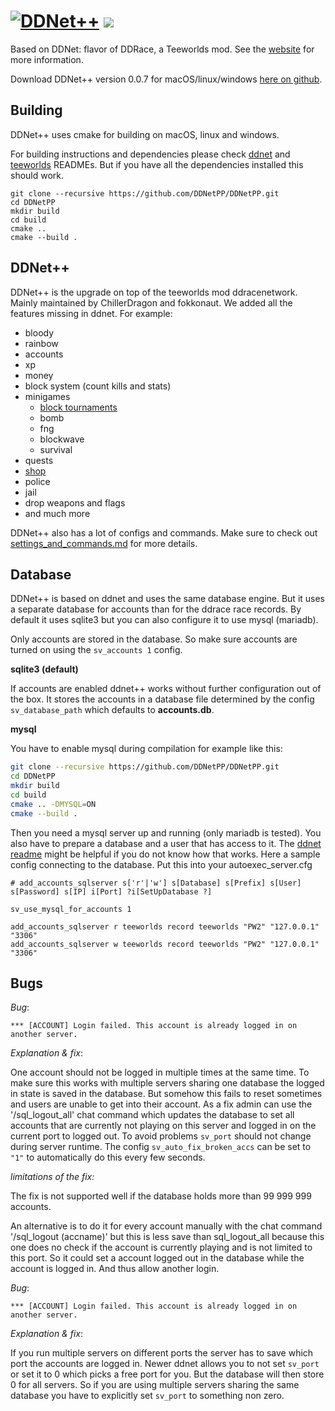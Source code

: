 [![DDNet++](./data/ddnetpp.svg)](./data/ddnetpp.svg)
[![](https://github.com/DDNetPP/DDNetPP/workflows/Build/badge.svg)](https://github.com/DDNetPP/DDNetPP/actions?query=workflow%3ABuild+event%3Apush+branch%3Amaster)
================================

Based on DDNet: flavor of DDRace, a Teeworlds mod. See the [website](http://ddnet.tw) for more information.

Download DDNet++ version 0.0.7 for macOS/linux/windows [here on github](https://github.com/DDNetPP/DDNetPP/releases/tag/v.0.0.7).

Building
--------

DDNet++ uses cmake for building on macOS, linux and windows.

For building instructions and dependencies please check [ddnet](https://github.com/ddnet/ddnet/blob/master/README.md) and [teeworlds](https://github.com/teeworlds/teeworlds/blob/master/readme.md) READMEs.
But if you have all the dependencies installed this should work.

```
git clone --recursive https://github.com/DDNetPP/DDNetPP.git
cd DDNetPP
mkdir build
cd build
cmake ..
cmake --build .
```

DDNet++
--------

DDNet++ is the upgrade on top of the teeworlds mod ddracenetwork.
Mainly maintained by ChillerDragon and fokkonaut.
We added all the features missing in ddnet. For example:
- bloody
- rainbow
- accounts
- xp
- money
- block system (count kills and stats)
- minigames
  + [block tournaments](./docs/block_tournaments.md)
  + bomb
  + fng
  + blockwave
  + survival
- quests
- [shop](./docs/shop.md)
- police
- jail
- drop weapons and flags
- and much more

DDNet++ also has a lot of configs and commands. Make sure to check out [settings_and_commands.md](./docs/settings_and_commands.md) for more details.

Database
--------

DDNet++ is based on ddnet and uses the same database engine. But it uses a separate database for accounts than
for the ddrace race records. By default it uses sqlite3 but you can also configure it to use mysql (mariadb).


Only accounts are stored in the database. So make sure accounts are turned on using the ``sv_accounts 1`` config.

**sqlite3 (default)**

If accounts are enabled ddnet++ works without further configuration out of the box.
It stores the accounts in a database file determined by the config ``sv_database_path``
which defaults to **accounts.db**.

**mysql**

You have to enable mysql during compilation for example like this:

```sh
git clone --recursive https://github.com/DDNetPP/DDNetPP.git
cd DDNetPP
mkdir build
cd build
cmake .. -DMYSQL=ON
cmake --build .
```

Then you need a mysql server up and running (only mariadb is tested).
You also have to prepare a database and a user that has access to it. The [ddnet readme](https://github.com/ddnet/ddnet?tab=readme-ov-file#importing-the-official-ddnet-database) might be helpful if you do not know how that works.
Here a sample config connecting to the database. Put this into your autoexec_server.cfg

```
# add_accounts_sqlserver s['r'|'w'] s[Database] s[Prefix] s[User] s[Password] s[IP] i[Port] ?i[SetUpDatabase ?]

sv_use_mysql_for_accounts 1

add_accounts_sqlserver r teeworlds record teeworlds "PW2" "127.0.0.1" "3306"
add_accounts_sqlserver w teeworlds record teeworlds "PW2" "127.0.0.1" "3306"
```

Bugs
----

*Bug*:
```
*** [ACCOUNT] Login failed. This account is already logged in on another server.
```

*Explanation & fix*:


One account should not be logged in multiple times at the same time. To make sure this works with multiple servers sharing one database the logged in state is saved in the database. But somehow this fails to reset sometimes and users are unable to get into their account.
As a fix admin can use the '/sql_logout_all' chat command which updates the database to set all accounts that are currently not playing on this server and logged in on the current port to logged out. To avoid problems ``sv_port`` should not change during server runtime. The config ``sv_auto_fix_broken_accs`` can be set to ``"1"`` to automatically do this every few seconds.

*limitations of the fix:*

The fix is not supported well if the database holds more than 99 999 999 accounts.

An alternative is to do it for every account manually with the chat command '/sql_logout (accname)' but this is less save than sql_logout_all because this one does no check if the account is currently playing and is not limited to this port. So it could set a account logged out in the database while the account is logged in. And thus allow another login.

*Bug*:
```
*** [ACCOUNT] Login failed. This account is already logged in on another server.
```

*Explanation & fix*:

If you run multiple servers on different ports the server has to save which port the accounts are logged in. Newer ddnet allows you to not set ``sv_port`` or set it to 0 which picks a free port for you. But the database will then store 0 for all servers. So if you are using multiple servers sharing the same database you have to explicitly set ``sv_port`` to something non zero.
